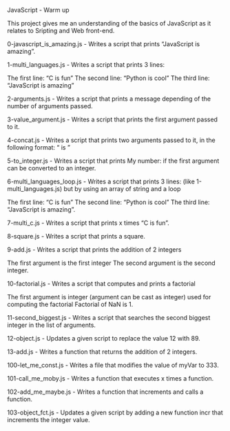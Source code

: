 JavaScript - Warm up

This project gives me an understanding of the basics of JavaScript as it relates to Sripting and Web front-end.

0-javascript_is_amazing.js - Writes a script that prints “JavaScript is amazing”.

1-multi_languages.js - Writes a script that prints 3 lines:

The first line: “C is fun”
The second line: “Python is cool”
The third line: “JavaScript is amazing”

2-arguments.js - Writes a script that prints a message depending of the number of arguments passed.

3-value_argument.js - Writes a script that prints the first argument passed to it.

4-concat.js - Writes a script that prints two arguments passed to it, in the following format: “ is ”

5-to_integer.js - Writes a script that prints My number: <first argument converted in integer> if the first argument can be converted to an integer.

6-multi_languages_loop.js - Writes a script that prints 3 lines: (like 1-multi_languages.js) but by using an array of string and a loop

The first line: “C is fun”
The second line: “Python is cool”
The third line: “JavaScript is amazing”.

7-multi_c.js - Writes a script that prints x times “C is fun”.

8-square.js - Writes a script that prints a square.

9-add.js - Writes a script that prints the addition of 2 integers

The first argument is the first integer
The second argument is the second integer.

10-factorial.js - Writes a script that computes and prints a factorial

The first argument is integer (argument can be cast as integer) used for computing the factorial
Factorial of NaN is 1.

11-second_biggest.js - Writes a script that searches the second biggest integer in the list of arguments.

12-object.js - Updates a given script to replace the value 12 with 89.

13-add.js - Writes a function that returns the addition of 2 integers.

100-let_me_const.js - Writes a file that modifies the value of myVar to 333.

101-call_me_moby.js - Writes a function that executes x times a function.

102-add_me_maybe.js - Writes a function that increments and calls a function.

103-object_fct.js - Updates a given script by adding a new function incr that increments the integer value.  

